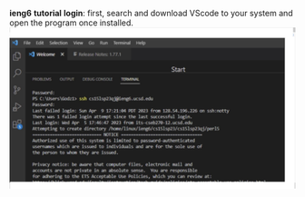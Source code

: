 __ieng6__ __tutorial__ __login__:
first, search and download VScode to your system and open the program once installed. 
![Image](cslp2.jpg)
